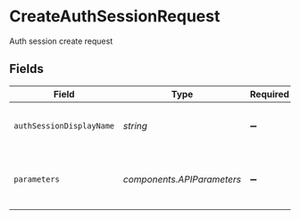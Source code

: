 # CreateAuthSessionRequest

Auth session create request


## Fields

| Field                                   | Type                                    | Required                                | Description                             |
| --------------------------------------- | --------------------------------------- | --------------------------------------- | --------------------------------------- |
| `authSessionDisplayName`                | *string*                                | :heavy_minus_sign:                      | Auth session display name               |
| `parameters`                            | *components.APIParameters*              | :heavy_minus_sign:                      | The parameters to be passed to the API. |